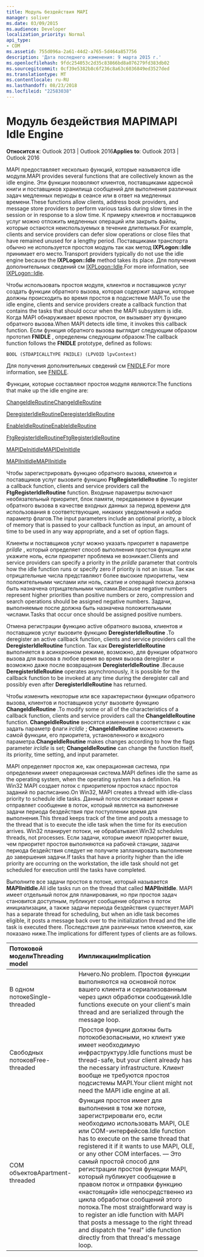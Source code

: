 ```yaml
---
title: Модуль бездействия MAPI
manager: soliver
ms.date: 03/09/2015
ms.audience: Developer
localization_priority: Normal
api_type:
- COM
ms.assetid: 755d096a-2a61-44d2-a765-5d464a857756
description: 'Дата последнего изменения: 9 марта 2015 г.'
ms.openlocfilehash: 9fdc254053c2d35c83866bd8a076279fd383db02
ms.sourcegitcommit: 0cf39e5382b8c6f236c8a63c6036849ed3527ded
ms.translationtype: MT
ms.contentlocale: ru-RU
ms.lasthandoff: 08/23/2018
ms.locfileid: "22583038"
---
```

# <a name="mapi-idle-engine"></a><span data-ttu-id="0b575-103">Модуль бездействия MAPI</span><span class="sxs-lookup"><span data-stu-id="0b575-103">MAPI Idle Engine</span></span>

  
  
<span data-ttu-id="0b575-104">**Относится к**: Outlook 2013 | Outlook 2016</span><span class="sxs-lookup"><span data-stu-id="0b575-104">**Applies to**: Outlook 2013 | Outlook 2016</span></span> 
  
<span data-ttu-id="0b575-105">MAPI предоставляет несколько функций, которые называются idle модуля.</span><span class="sxs-lookup"><span data-stu-id="0b575-105">MAPI provides several functions that are collectively known as the idle engine.</span></span> <span data-ttu-id="0b575-106">Эти функции позволяют клиентов, поставщиками адресной книги и поставщиков хранилища сообщений для выполнения различных задач медленных периоды в сеансе или в ответ на медленных времени.</span><span class="sxs-lookup"><span data-stu-id="0b575-106">These functions allow clients, address book providers, and message store providers to perform various tasks during slow times in the session or in response to a slow time.</span></span> <span data-ttu-id="0b575-107">К примеру клиентов и поставщиков услуг можно отложить медленных операций или закрыть файлы, которые остаются неиспользуемых в течение длительных.</span><span class="sxs-lookup"><span data-stu-id="0b575-107">For example, clients and service providers can defer slow operations or close files that have remained unused for a lengthy period.</span></span> <span data-ttu-id="0b575-108">Поставщиками транспорта обычно не используется простоя модуль так как метод **IXPLogon::Idle** принимает его место.</span><span class="sxs-lookup"><span data-stu-id="0b575-108">Transport providers typically do not use the idle engine because the **IXPLogon::Idle** method takes its place.</span></span> <span data-ttu-id="0b575-109">Для получения дополнительных сведений см [IXPLogon::Idle](ixplogon-idle.md).</span><span class="sxs-lookup"><span data-stu-id="0b575-109">For more information, see [IXPLogon::Idle](ixplogon-idle.md).</span></span>
  
<span data-ttu-id="0b575-110">Чтобы использовать простоя модуля, клиентов и поставщиков услуг создать функции обратного вызова, которая содержит задачи, которые должны происходить во время простоя в подсистеме MAPI.</span><span class="sxs-lookup"><span data-stu-id="0b575-110">To use the idle engine, clients and service providers create a callback function that contains the tasks that should occur when the MAPI subsystem is idle.</span></span> <span data-ttu-id="0b575-111">Когда MAPI обнаруживает время простоя, он вызывает эту функцию обратного вызова.</span><span class="sxs-lookup"><span data-stu-id="0b575-111">When MAPI detects idle time, it invokes this callback function.</span></span> <span data-ttu-id="0b575-112">Если функция обратного вызова выглядит следующим образом прототип **FNIDLE** , определены следующим образом:</span><span class="sxs-lookup"><span data-stu-id="0b575-112">The callback function follows the **FNIDLE** prototype, defined as follows:</span></span> 
  
 `BOOL (STDAPICALLTYPE FNIDLE) (LPVOID lpvContext)`
  
<span data-ttu-id="0b575-113">Для получения дополнительных сведений см [FNIDLE](fnidle.md).</span><span class="sxs-lookup"><span data-stu-id="0b575-113">For more information, see [FNIDLE](fnidle.md).</span></span>
  
<span data-ttu-id="0b575-114">Функции, которые составляют простоя модуля являются:</span><span class="sxs-lookup"><span data-stu-id="0b575-114">The functions that make up the idle engine are:</span></span>
  
[<span data-ttu-id="0b575-115">ChangeIdleRoutine</span><span class="sxs-lookup"><span data-stu-id="0b575-115">ChangeIdleRoutine</span></span>](changeidleroutine.md)
  
[<span data-ttu-id="0b575-116">DeregisterIdleRoutine</span><span class="sxs-lookup"><span data-stu-id="0b575-116">DeregisterIdleRoutine</span></span>](deregisteridleroutine.md)
  
[<span data-ttu-id="0b575-117">EnableIdleRoutine</span><span class="sxs-lookup"><span data-stu-id="0b575-117">EnableIdleRoutine</span></span>](enableidleroutine.md)
  
[<span data-ttu-id="0b575-118">FtgRegisterIdleRoutine</span><span class="sxs-lookup"><span data-stu-id="0b575-118">FtgRegisterIdleRoutine</span></span>](ftgregisteridleroutine.md)
  
[<span data-ttu-id="0b575-119">MAPIDeInitIdle</span><span class="sxs-lookup"><span data-stu-id="0b575-119">MAPIDeInitIdle</span></span>](mapideinitidle.md)
  
[<span data-ttu-id="0b575-120">MAPIInitIdle</span><span class="sxs-lookup"><span data-stu-id="0b575-120">MAPIInitIdle</span></span>](mapiinitidle.md)
  
<span data-ttu-id="0b575-121">Чтобы зарегистрировать функцию обратного вызова, клиентов и поставщиков услуг вызовите функцию **FtgRegisterIdleRoutine** .</span><span class="sxs-lookup"><span data-stu-id="0b575-121">To register a callback function, clients and service providers call the **FtgRegisterIdleRoutine** function.</span></span> <span data-ttu-id="0b575-122">Входные параметры включают необязательный приоритет, блок памяти, передаваемое в функции обратного вызова в качестве входных данных за период времени для использования в соответствующие, никаких уведомлений и набор параметр флагов.</span><span class="sxs-lookup"><span data-stu-id="0b575-122">The input parameters include an optional priority, a block of memory that is passed to your callback function as input, an amount of time to be used in any way appropriate, and a set of option flags.</span></span> 
  
<span data-ttu-id="0b575-123">Клиенты и поставщиков услуг можно указать приоритет в параметре _priIdle_ , который определяет способ выполнения простоя функции или укажите ноль, если приоритет проблема не возникает.</span><span class="sxs-lookup"><span data-stu-id="0b575-123">Clients and service providers can specify a priority in the  _priIdle_ parameter that controls how the idle function runs or specify zero if priority is not an issue.</span></span> <span data-ttu-id="0b575-124">Так как отрицательные числа представляют более высокие приоритеты, чем положительными числами или ноль, сжатие и операций поиска должна быть назначена отрицательными числами.</span><span class="sxs-lookup"><span data-stu-id="0b575-124">Because negative numbers represent higher priorities than positive numbers or zero, compression and search operations should be assigned negative numbers.</span></span> <span data-ttu-id="0b575-125">Задачи, выполняемые после должна быть назначена положительными числами.</span><span class="sxs-lookup"><span data-stu-id="0b575-125">Tasks that occur once should be assigned positive numbers.</span></span> 
  
<span data-ttu-id="0b575-126">Отмена регистрации функцию active обратного вызова, клиентов и поставщиков услуг вызовите функцию **DeregisterIdleRoutine** .</span><span class="sxs-lookup"><span data-stu-id="0b575-126">To deregister an active callback function, clients and service providers call the **DeregisterIdleRoutine** function.</span></span> <span data-ttu-id="0b575-127">Так как **DeregisterIdleRoutine** выполняется в асинхронном режиме, возможно, для функции обратного вызова для вызова в любое время во время вызова deregister и возможно даже после возвращения **DeregisterIdleRoutine** .</span><span class="sxs-lookup"><span data-stu-id="0b575-127">Because **DeregisterIdleRoutine** operates asynchronously, it is possible for the callback function to be invoked at any time during the deregister call and possibly even after **DeregisterIdleRoutine** has returned.</span></span> 
  
<span data-ttu-id="0b575-128">Чтобы изменить некоторые или все характеристики функции обратного вызова, клиентов и поставщиков услуг вызовите функцию **ChangeIdleRoutine** .</span><span class="sxs-lookup"><span data-stu-id="0b575-128">To modify some or all of the characteristics of a callback function, clients and service providers call the **ChangeIdleRoutine** function.</span></span> <span data-ttu-id="0b575-129">**ChangeIdleRoutine** вносятся изменения в соответствии с как задать параметр флаги _ircIdle_ ; **ChangeIdleRoutine** можно изменить самой функции, его приоритета, установленного и входного параметра.</span><span class="sxs-lookup"><span data-stu-id="0b575-129">**ChangeIdleRoutine** makes changes according to how the flags parameter  _ircIdle_ is set; **ChangeIdleRoutine** can change the function itself, its priority, time setting, and input parameter.</span></span> 
  
<span data-ttu-id="0b575-130">MAPI определяет простоя же, как операционная система, при определении имеет операционная система.</span><span class="sxs-lookup"><span data-stu-id="0b575-130">MAPI defines idle the same as the operating system, when the operating system has a definition.</span></span> <span data-ttu-id="0b575-131">На Win32 MAPI создает поток с приоритетом простоя класс простоя заданий по расписанию.</span><span class="sxs-lookup"><span data-stu-id="0b575-131">On Win32, MAPI creates a thread with idle-class priority to schedule idle tasks.</span></span> <span data-ttu-id="0b575-132">Данный поток отслеживает время и отправляет сообщение в поток, который является на выполнение задачи периода бездействия при поступлении время для выполнения.</span><span class="sxs-lookup"><span data-stu-id="0b575-132">This thread keeps track of the time and posts a message to the thread that is to execute the idle task when the time for its execution arrives.</span></span> <span data-ttu-id="0b575-133">Win32 планирует потоки, не обрабатывает.</span><span class="sxs-lookup"><span data-stu-id="0b575-133">Win32 schedules threads, not processes.</span></span> <span data-ttu-id="0b575-134">Если задачи, которые имеют приоритет выше, чем приоритет простоя выполняются на рабочей станции, задачи периода бездействия следует не получите запланировать выполнение до завершения задачи.</span><span class="sxs-lookup"><span data-stu-id="0b575-134">If tasks that have a priority higher than the idle priority are occurring on the workstation, the idle task should not get scheduled for execution until the tasks have completed.</span></span> 
  
<span data-ttu-id="0b575-135">Выполните все задачи простоя в потоке, который называется **MAPIInitIdle**.</span><span class="sxs-lookup"><span data-stu-id="0b575-135">All idle tasks run on the thread that called **MAPIInitIdle**.</span></span> <span data-ttu-id="0b575-136">MAPI имеет отдельный поток для планирования, но при простоя задач становится доступным, публикует сообщение обратно в поток инициализации, а также задачи периода бездействия существует.</span><span class="sxs-lookup"><span data-stu-id="0b575-136">MAPI has a separate thread for scheduling, but when an idle task becomes eligible, it posts a message back over to the initialization thread and the idle task is executed there.</span></span> <span data-ttu-id="0b575-137">Последствия для различных типов клиентов, как показано ниже.</span><span class="sxs-lookup"><span data-stu-id="0b575-137">The implications for different types of clients are as follows.</span></span>
  
|<span data-ttu-id="0b575-138">**Потоковой модели**</span><span class="sxs-lookup"><span data-stu-id="0b575-138">**Threading model**</span></span>|<span data-ttu-id="0b575-139">**Импликации**</span><span class="sxs-lookup"><span data-stu-id="0b575-139">**Implication**</span></span>|
|:-----|:-----|
|<span data-ttu-id="0b575-140">В одном потоке</span><span class="sxs-lookup"><span data-stu-id="0b575-140">Single-threaded</span></span>  <br/> |<span data-ttu-id="0b575-141">Ничего.</span><span class="sxs-lookup"><span data-stu-id="0b575-141">No problem.</span></span> <span data-ttu-id="0b575-142">Простоя функции выполняются на основной поток вашего клиента и сериализованным через цикл обработки сообщений.</span><span class="sxs-lookup"><span data-stu-id="0b575-142">Idle functions execute on your client's main thread and are serialized through the message loop.</span></span>  <br/> |
|<span data-ttu-id="0b575-143">Свободных потоков</span><span class="sxs-lookup"><span data-stu-id="0b575-143">Free-threaded</span></span>  <br/> |<span data-ttu-id="0b575-144">Простоя функции должны быть потокобезопасными, но клиент уже имеет необходимую инфраструктуру.</span><span class="sxs-lookup"><span data-stu-id="0b575-144">Idle functions must be thread-safe, but your client already has the necessary infrastructure.</span></span> <span data-ttu-id="0b575-145">Клиент вообще не требуются простоя подсистемы MAPI.</span><span class="sxs-lookup"><span data-stu-id="0b575-145">Your client might not need the MAPI idle engine at all.</span></span>  <br/> |
|<span data-ttu-id="0b575-146">COM объектов</span><span class="sxs-lookup"><span data-stu-id="0b575-146">Apartment-threaded</span></span>  <br/> |<span data-ttu-id="0b575-147">Функция простоя имеет для выполнения в том же потоке, зарегистрировали его, если необходимо использовать MAPI, OLE или COM-интерфейсов.</span><span class="sxs-lookup"><span data-stu-id="0b575-147">Idle function has to execute on the same thread that registered it if it wants to use MAPI, OLE, or any other COM interfaces.</span></span> <span data-ttu-id="0b575-148">— Это самый простой способ для регистрации простоя функции MAPI, который публикует сообщение в правом поток и отправки функцию «настоящий» idle непосредственно из цикла обработки сообщений этого потока.</span><span class="sxs-lookup"><span data-stu-id="0b575-148">The most straightforward way is to register an idle function with MAPI that posts a message to the right thread and dispatch the "real" idle function directly from that thread's message loop.</span></span>  <br/> |
   

